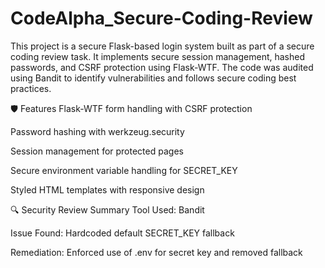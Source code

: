 # CodeAlpha_Secure-Coding-Review
This project is a secure Flask-based login system built as part of a secure coding review task. It implements secure session management, hashed passwords, and CSRF protection using Flask-WTF. The code was audited using Bandit to identify vulnerabilities and follows secure coding best practices.

🛡 Features
Flask-WTF form handling with CSRF protection

Password hashing with werkzeug.security

Session management for protected pages

Secure environment variable handling for SECRET_KEY

Styled HTML templates with responsive design

🔍 Security Review Summary
Tool Used: Bandit

Issue Found: Hardcoded default SECRET_KEY fallback

Remediation: Enforced use of .env for secret key and removed fallback
